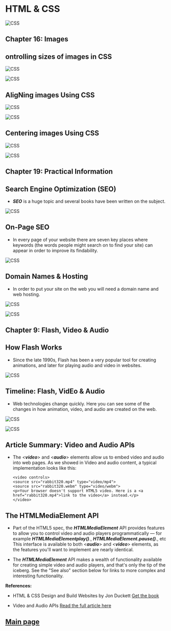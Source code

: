 # HTML & CSS

![CSS](Images201/css.png)

## Chapter 16: Images

## ontrolling sizes of images in CSS

![CSS](Images201/images1.png)

![CSS](Images201/images2.png)

## AligNing images Using CSS

![CSS](Images201/images3.png)

![CSS](Images201/images4.png)

## Centering images Using CSS

![CSS](Images201/images5.png)

![CSS](Images201/images6.png)

## Chapter 19: Practical Information

## Search Engine Optimization (SEO)

- ***SEO*** is a huge topic and several books have been written on the subject.

![CSS](Images201/pi1.png)

## On-Page SEO

- In every page of your website there are seven key places where keywords (the words people might search on to find your site) can appear in order to improve its findability.

![CSS](Images201/pi2.png)

## Domain Names & Hosting

- In order to put your site on the web you will need a domain name and web hosting.

![CSS](Images201/pi3.png)

![CSS](Images201/pi4.png)

## Chapter 9: Flash, Video & Audio

## How Flash Works

- Since the late 1990s, Flash has been a very popular tool for creating animations, and later for playing audio and video in websites.

![CSS](Images201/flash1.png)

## Timeline: Flash, VidEo & Audio

- Web technologies change quickly. Here you can see some of the changes in how animation, video, and audio are created on the web.

![CSS](Images201/flash2.png)

![CSS](Images201/flash3.png)

## Article Summary: Video and Audio APIs

- The <***video***> and <***audio***> elements allow us to embed video and audio into web pages. As we showed in Video and audio content, a typical implementation looks like this:

      <video controls>
      <source src="rabbit320.mp4" type="video/mp4">
      <source src="rabbit320.webm" type="video/webm">
      <p>Your browser doesn't support HTML5 video. Here is a <a href="rabbit320.mp4">link to the video</a> instead.</p>
      </video>

## The HTMLMediaElement API

- Part of the HTML5 spec, the ***HTMLMediaElement*** API provides features to allow you to control video and audio players programmatically — for example ***HTMLMediaElementplay()***., ***HTMLMediaElement.pause()***., etc This interface is available to both <***audio***> and <***video***> elements, as the features you'll want to implement are nearly identical.

- The ***HTMLMediaElement*** API makes a wealth of functionality available for creating simple video and audio players, and that's only the tip of the iceberg. See the "See also" section below for links to more complex and interesting functionality.



**References:**

- HTML & CSS Design and Build Websites
by Jon Duckett [Get the book](https://www.amazon.com/HTML-CSS-Design-Build-Websites/dp/1118008189)

- Video and Audio APIs [Read the full article here](https://developer.mozilla.org/en-US/docs/Learn/JavaScript/Client-side_web_APIs/Video_and_audio_APIs)

## [Main page](https://amjadmesmar.github.io/reading-notes/)